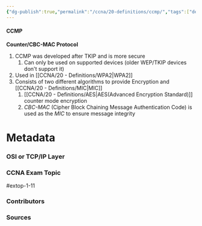 ```yaml
---
{"dg-publish":true,"permalink":"/ccna/20-definitions/ccmp/","tags":["defs_ccna"],"created":"2023-11-05T10:55:11.000-08:00","updated":"2023-11-13T08:10:05.246-08:00"}
---
```


#### CCMP
**Counter/CBC-MAC Protocol**
1. CCMP was developed after TKIP and is more secure
	1. Can only be used on supported devices (older WEP/TKIP devices don't support it)
2. Used in [[CCNA/20 - Definitions/WPA2\|WPA2]]
3. Consists of two different algorithms to provide Encryption and [[CCNA/20 - Definitions/MIC\|MIC]]
	1. [[CCNA/20 - Definitions/AES\|AES(Advanced Encryption Standard)]] counter mode encryption
	2. *CBC-MAC* (Cipher Block Chaining Message Authentication Code) is used as the *MIC* to ensure message integrity







# Metadata
### OSI or TCP/IP Layer

### CCNA Exam Topic
#extop-1-11 
### Contributors

### Sources


